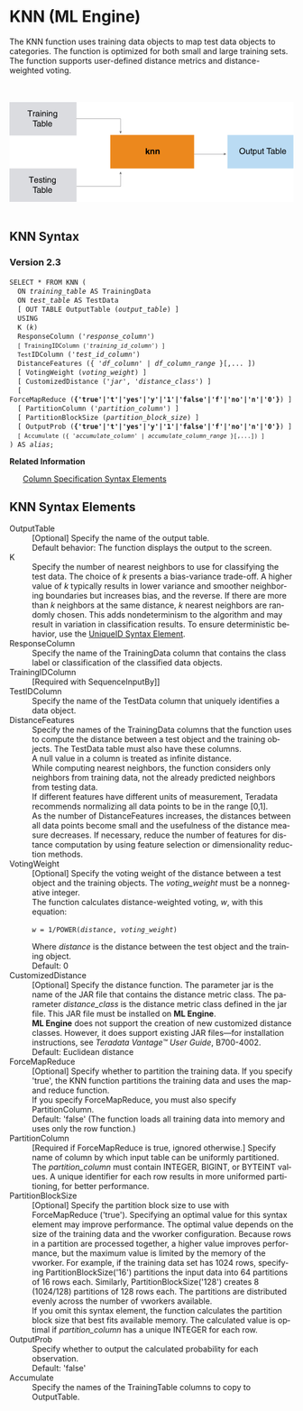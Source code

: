 <div class="nested0" aria-labelledby="ariaid-title1" topicindex="1" topicid="yqt1507665743867" id="yqt1507665743867"><h1 class="title topictitle1" id="ariaid-title1">KNN (ML Engine)</h1><div class="body conbody">
<p class="p">The KNN function uses training data objects to map test data objects to categories. The function is optimized for both small and large training sets. The function supports user-defined distance metrics and distance-weighted voting.</p><div class="fig fignone" id="yqt1507665743867__fig_rl3_3pm_nw"><div class="caption"></div><br clear="none"></br><img class="image" id="yqt1507665743867__image_wzp_3pm_nw" src="qaf1466005396715.svg" alt="How Machine Learning Engine function KNN works"></img><br clear="none"></br></div></div><div class="topic reference nested1" aria-labelledby="ariaid-title2" topicindex="2" topicid="fhn1507665778818" xml:lang="en-us" lang="en-us" id="fhn1507665778818">
<h2 class="title topictitle2" id="ariaid-title2">KNN Syntax</h2><div class="body refbody"><div class="section" id="fhn1507665778818__section_N1000E_N1000C_N10001">
<h3 class="title sectiontitle">Version 2.3</h3><pre class="pre codeblock" xml:space="preserve"><code>SELECT * FROM KNN (
  ON <var class="keyword varname">training_table</var> AS TrainingData
  ON <var class="keyword varname">test_table</var> AS TestData
  [ OUT TABLE OutputTable (<var class="keyword varname">output_table</var>) ]
  USING
  K (<var class="keyword varname">k</var>)
  ResponseColumn ('<var class="keyword varname">response_column</var>')
  <code class="ph codeph">[ TrainingIDColumn ('<var class="keyword varname">training_id_column</var>') ]</code>
  <code class="ph codeph">Test</code>IDColumn ('<var class="keyword varname">test_id_column</var>')
  DistanceFeatures ({ '<var class="keyword varname">df_column</var>' | <var class="keyword varname">df_column_range</var> }[,... ])
  [ VotingWeight (<var class="keyword varname">voting_weight</var>) ]
  [ CustomizedDistance ('<var class="keyword varname">jar</var>', '<var class="keyword varname">distance_class</var>') ]
  [ ForceMapReduce (<span><b>{'true'|'t'|'yes'|'y'|'1'|'false'|'f'|'no'|'n'|'0'}</b></span>) ]
  [ PartitionColumn ('<var class="keyword varname">partition_column</var>') ]
  [ PartitionBlockSize (<var class="keyword varname">partition_block_size</var>) ]
  [ OutputProb (<span><b>{'true'|'t'|'yes'|'y'|'1'|'false'|'f'|'no'|'n'|'0'}</b></span>) ]
  <code class="ph codeph">[ Accumulate ({ '<var class="keyword varname">accumulate_column</var>' | <var class="keyword varname">accumulate_column_range</var> }[,...]) ]</code>
) AS <var class="keyword varname">alias</var>;</code></pre></div></div><div class="related-links"><div class="linklistheader"><p></p><b>Related Information</b></div>
<ul class="linklist linklist relinfo"><div class="linklistmember"><a href="ndv1557782188375.md">Column Specification Syntax Elements</a></div></ul></div></div><div class="topic reference nested1" aria-labelledby="ariaid-title3" topicindex="3" topicid="yhy1507665793670" xml:lang="en-us" lang="en-us" id="yhy1507665793670">
<h2 class="title topictitle2" id="ariaid-title3">KNN Syntax Elements</h2><div class="body refbody"><div class="section" id="yhy1507665793670__section_N10011_N1000E_N10001"><dl class="dl parml"><dt class="dt pt dlterm">OutputTable</dt><dd class="dd pd">[Optional] Specify the name of the output table.</dd><dd class="dd pd ddexpand">Default behavior: The function displays the output to the screen.</dd><dt class="dt pt dlterm">K</dt><dd class="dd pd">Specify the number of nearest neighbors to use for classifying the test data. The choice of <var class="keyword varname">k</var> presents a bias-variance trade-off. A higher value of <var class="keyword varname">k</var> typically results in lower variance and smoother neighboring boundaries but increases bias, and the reverse. If there are more than <var class="keyword varname">k</var> neighbors at the same distance, <var class="keyword varname">k</var> nearest neighbors are randomly chosen. This adds nondeterminism to the algorithm and may result in variation in classification results. To ensure deterministic behavior, use the <a href="fdw1549987717481.md">UniqueID Syntax Element</a>.</dd><dt class="dt pt dlterm">ResponseColumn</dt><dd class="dd pd">Specify the name of the TrainingData column that contains the class label or classification of the classified data objects.</dd><dt class="dt pt dlterm">TrainingIDColumn</dt><dd class="dd pd">[Required with SequenceInputBy]]</dd><dt class="dt pt dlterm"><span>Test</span>IDColumn</dt><dd class="dd pd">Specify the name of the TestData column that uniquely identifies a data object.</dd><dt class="dt pt dlterm">DistanceFeatures</dt><dd class="dd pd">Specify the names of the TrainingData columns that the function uses to compute the distance between a test object and the training objects. The TestData table must also have these columns.</dd><dd class="dd pd ddexpand">A null value in a column is treated as infinite distance.</dd><dd class="dd pd ddexpand">While computing nearest neighbors, the function considers only neighbors from training data, not the already predicted neighbors from testing data.</dd><dd class="dd pd ddexpand">If different features have different units of measurement, Teradata recommends normalizing all data points to be in the range [0,1].</dd><dd class="dd pd ddexpand">As the number of DistanceFeatures increases, the distances between all data points become small and the usefulness of the distance measure decreases. If necessary, reduce the number of features for distance computation by using feature selection or dimensionality reduction methods.</dd><dt class="dt pt dlterm">VotingWeight</dt><dd class="dd pd">[Optional] Specify the voting weight of the distance between a test object and the training objects. The <var class="keyword varname">voting_weight</var> must be a nonnegative integer.</dd><dd class="dd pd ddexpand">The function calculates distance-weighted voting, <var class="keyword varname">w</var>, with this equation:
<p class="p"><code class="ph codeph"><var class="keyword varname">w</var> = 1/POWER(<var class="keyword varname">distance</var>, <var class="keyword varname">voting_weight</var>)</code></p></dd><dd class="dd pd ddexpand">Where <var class="keyword varname">distance</var> is the distance between the test object and the training object.</dd><dd class="dd pd ddexpand">Default: 0</dd><dt class="dt pt dlterm">CustomizedDistance</dt><dd class="dd pd">[Optional] Specify the distance function. The parameter jar is the name of the JAR file that contains the distance metric class. The parameter <var class="keyword varname">distance_class</var> is the distance metric class defined in the jar file. This JAR file must be installed on <span><b>ML Engine</b></span>.</dd><dd class="dd pd ddexpand"><span><b>ML Engine</b></span> does not support the creation of new customized distance classes. However, it does support existing JAR files—for installation instructions, see <span><cite class="cite">Teradata Vantage™ User Guide</cite>, B700-4002</span>.</dd><dd class="dd pd ddexpand">Default: Euclidean distance</dd><dt class="dt pt dlterm">ForceMapReduce</dt><dd class="dd pd">[Optional] Specify whether to partition the training data. If you specify 'true', the KNN function partitions the training data and uses the map-and reduce function.</dd><dd class="dd pd ddexpand">If you specify ForceMapReduce, you must also specify PartitionColumn.</dd><dd class="dd pd ddexpand">Default: 'false' (The function loads all training data into memory and uses only the row function.)</dd><dt class="dt pt dlterm">PartitionColumn</dt><dd class="dd pd">[Required if ForceMapReduce is true, ignored otherwise.] Specify name of column by which input table can be uniformly partitioned. The <var class="keyword varname">partition_column</var> must contain INTEGER, BIGINT, or BYTEINT values. A unique identifier for each row results in more uniformed partitioning, for better performance.</dd><dt class="dt pt dlterm">PartitionBlockSize</dt><dd class="dd pd">[Optional] Specify the partition block size to use with ForceMapReduce ('true'). Specifying an optimal value for this syntax element may improve performance. The optimal value depends on the size of the training data and the vworker configuration. Because rows in a partition are processed together, a higher value improves performance, but the maximum value is limited by the memory of the vworker. For example, if the training data set has 1024 rows, specifying PartitionBlockSize('16') partitions the input data into 64 partitions of 16 rows each. Similarly, PartitionBlockSize('128') creates 8 (1024/128) partitions of 128 rows each. The partitions are distributed evenly across the number of vworkers available.</dd><dd class="dd pd ddexpand">If you omit this syntax element, the function calculates the partition block size that best fits available memory. The calculated value is optimal if <var class="keyword varname">partition_column</var> has a unique INTEGER for each row.</dd><dt class="dt pt dlterm">OutputProb</dt><dd class="dd pd">Specify whether to output the calculated probability for each observation.</dd><dd class="dd pd ddexpand">Default: 'false'</dd><dt class="dt pt dlterm">Accumulate</dt><dd class="dd pd">Specify the names of the TrainingTable columns to copy to OutputTable.</dd></dl></div></div></div></div>
